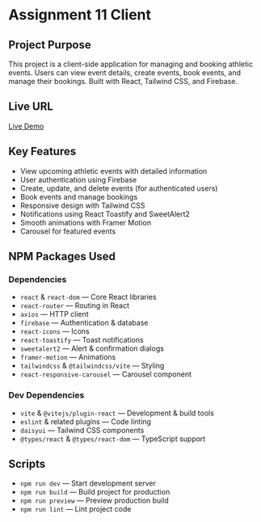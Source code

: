 # Assignment 11 Client

## Project Purpose
This project is a client-side application for managing and booking athletic events. Users can view event details, create events, book events, and manage their bookings. Built with React, Tailwind CSS, and Firebase.

## Live URL
[Live Demo](https://assignment-11-bf26f.web.app/)

## Key Features
- View upcoming athletic events with detailed information
- User authentication using Firebase
- Create, update, and delete events (for authenticated users)
- Book events and manage bookings
- Responsive design with Tailwind CSS
- Notifications using React Toastify and SweetAlert2
- Smooth animations with Framer Motion
- Carousel for featured events

## NPM Packages Used

### Dependencies
- `react` & `react-dom` — Core React libraries  
- `react-router` — Routing in React  
- `axios` — HTTP client  
- `firebase` — Authentication & database  
- `react-icons` — Icons  
- `react-toastify` — Toast notifications  
- `sweetalert2` — Alert & confirmation dialogs  
- `framer-motion` — Animations  
- `tailwindcss` & `@tailwindcss/vite` — Styling  
- `react-responsive-carousel` — Carousel component  

### Dev Dependencies
- `vite` & `@vitejs/plugin-react` — Development & build tools  
- `eslint` & related plugins — Code linting  
- `daisyui` — Tailwind CSS components  
- `@types/react` & `@types/react-dom` — TypeScript support  

## Scripts
- `npm run dev` — Start development server  
- `npm run build` — Build project for production  
- `npm run preview` — Preview production build  
- `npm run lint` — Lint project code  
